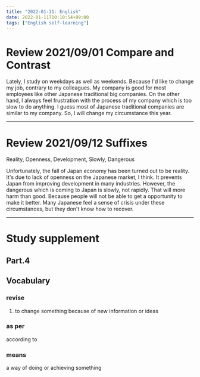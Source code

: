 ```yaml
---
title: "2022-01-11: English"
date: 2022-01-11T10:10:54+09:00
tags: ["English self-learning"]
---
```

# Review 2021/09/01 Compare and Contrast

Lately, I study on weekdays as well as weekends.
Because I'd like to change my job, contrary to my colleagues.
My company is good for most employees like other Japanese traditional big companies.
On the other hand, I always feel frustration with the process of my company which is too slow to do anything.
I guess most of Japanese traditional companies are similar to my company.
So, I will change my circumstance this year.

---
# Review 2021/09/12 Suffixes

Reality, Openness, Development, Slowly, Dangerous

Unfortunately, the fall of Japan economy has been turned out to be reality.
It's due to lack of openness on the Japanese market, I think.
It prevents Japan from improving development in many industries.
However, the dangerous which is coming to Japan is slowly, not rapidly.
That will more harm than good.
Because people will not be able to get a opportunity to make it better.
Many Japanese feel a sense of crisis under these circumstances, but they don't know how to recover.

---
# Study supplement
## Part.4
## Vocabulary
### revise
1. to change something because of new information or ideas

### as per
according to

### means
a way of doing or achieving something
